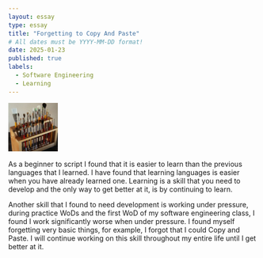 ```yaml
---
layout: essay
type: essay
title: "Forgetting to Copy And Paste"
# All dates must be YYYY-MM-DD format!
date: 2025-01-23
published: true
labels:
  - Software Engineering
  - Learning
---
```


<img width="100px" class="rounded float-start pe-4" src="../img/igniting/paintbrushes.jpg">

As a beginner to script I found that it is easier to learn than the previous languages that I learned. I have found that learning languages is easier when you have already learned one. Learning is a skill that you need to develop and the only way to get better at it, is by continuing to learn.

Another skill that I found to need development is working under pressure, during practice WoDs and the first WoD of my software engineering class, I found I work significantly worse when under pressure. I found myself forgetting very basic things, for example, I forgot that I could Copy and Paste. I will continue working on this skill throughout my entire life until I get better at it.


